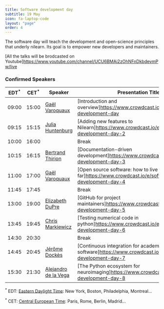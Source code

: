 ```yaml
---
title: Software development day
subtitle: 19 May
icon: fa-laptop-code
layout: "page"
order: 4
---
```


The software day will teach the development and open-science principles
that underly nilearn. Its goal is to empower new developers and
maintainers.

[All the talks will be brodcasted on Youtube]https://www.youtube.com/channel/UCU6BMAi2zOhNFnDkbdevmPw/live

### Confirmed Speakers

EDT<sup>&#42;</sup> | CET<sup>&#42;</sup> | Speaker | Presentation Title
----|-----|---------|-------------------
09:00 | 15:00 | [Gaël Varoquaux](http://gael-varoquaux.info/) | [Introduction and overview]https://www.crowdcast.io/e/software-development-day
09:15 | 15:15 |  [Julia Huntenburg](https://github.com/juhuntenburg) | [Adding new features to Nilearn]https://www.crowdcast.io/e/software-development-day-2
10:00 | 16:00 |  | Break
10:15 | 16:15 |  [Bertrand Thirion](https://team.inria.fr/parietal/team-members/bertrand-thirions-page/) | [Documentation-driven development]https://www.crowdcast.io/e/software-development-day-3
11:00 | 17:00 |  [Gaël Varoquaux](http://gael-varoquaux.info/) | [Open source software: how to live long and go far]https://www.crowdcast.io/e/software-development-day-4
11:45 | 17:45 |  | Break
13:00 | 19:00 |  [Elizabeth DuPre](https://elizabeth-dupre.com) | [GitHub for project maintainers]https://www.crowdcast.io/e/software-development-day-5
13:45 | 19:45 |  [Chris Markiewicz](http://reproducibility.stanford.edu/team/chris-markiewicz/)  | [Testing numerical code in python]https://www.crowdcast.io/e/software-development-day-6
14:30 | 20:30 |  | Break
14:45 | 20:45 |  [Jérôme Dockès](https://jeromedockes.github.io/) | [Continuous integration for academic software]https://www.crowdcast.io/e/software-development-day-7
15:30 | 21:30 |  [Alejandro de la Vega](https://adelavega.github.io/)  | [The Python ecosystem for neuroimaging]https://www.crowdcast.io/e/software-development-day-8

<sup>&#42;</sup> EDT: [Eastern Daylight Time](https://time.is/EDT): New
York, Boston, Philadelphia, Montreal...

<sup>&#42;</sup> CET: [Central European Time](https://time.is/CET): Paris, Rome, Berlin,
Madrid...
